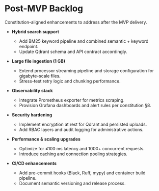 # Post-MVP Backlog

Constitution-aligned enhancements to address after the MVP delivery.

- **Hybrid search support**
  - Add BM25 keyword pipeline and combined semantic + keyword endpoint.
  - Update Qdrant schema and API contract accordingly.

- **Large file ingestion (1 GB)**
  - Extend processor streaming pipeline and storage configuration for gigabyte-scale files.
  - Stress-test retry logic and chunking performance.

- **Observability stack**
  - Integrate Prometheus exporter for metrics scraping.
  - Provision Grafana dashboards and alert rules per constitution §8.

- **Security hardening**
  - Implement encryption at rest for Qdrant and persisted uploads.
  - Add RBAC layers and audit logging for administrative actions.

- **Performance & scaling upgrades**
  - Optimize for ≤100 ms latency and 1000+ concurrent requests.
  - Introduce caching and connection pooling strategies.

- **CI/CD enhancements**
  - Add pre-commit hooks (Black, Ruff, mypy) and container build pipeline.
  - Document semantic versioning and release process.
